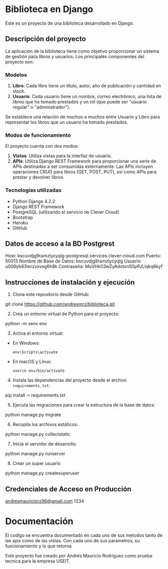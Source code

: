 # Biblioteca en Django

Este es un proyecto de una biblioteca desarrollado en Django.

## Descripción del proyecto

La aplicación de la biblioteca tiene como objetivo proporcionar un sistema de gestión para libros y usuarios. Los principales componentes del proyecto son:

### Modelos

1. **Libro**: Cada libro tiene un título, autor, año de publicación y cantidad en stock.
2. **Usuario**: Cada usuario tiene un nombre, correo electrónico, una lista de libros que ha tomado prestados y un rol (que puede ser "usuario regular" o "administrador").

Se establece una relación de muchos a muchos entre Usuario y Libro para representar los libros que un usuario ha tomado prestados.

### Modos de funcionamiento

El proyecto cuenta con dos modos:

1. **Vistas**: Utiliza vistas para la interfaz de usuario.
2. **APIs**: Utiliza Django REST Framework para proporcionar una serie de APIs destinadas a ser consumidas externamente. Las APIs incluyen operaciones CRUD para libros (GET, POST, PUT), así como APIs para prestar y devolver libros.

### Tecnologías utilizadas

- Python Django 4.2.2
- Django REST Framework
- PostgreSQL (utilizando el servicio de Clever Cloud)
- Bootstrap
- Heroku
- GitHub

## Datos de acceso a la BD Postgrest

Host: bscuvdjg9ramzlycyqlg-postgresql.services.clever-cloud.com
Puerto: 50013
Nombre de Base de Datos: bscuvdjg9ramzlycyqlg
Usuario: u006yb63wrzvxvxg6h8k
Contraseña: MuVHk03wZyAdotxn50pPJLlqkq6kyf

## Instrucciones de instalación y ejecución

1. Clona este repositorio desde GitHub: 

git clone <https://github.com/andresmrz/biblioteca.git>

2. Crea un entorno virtual de Python para el proyecto:

python -m venv env

3. Activa el entorno virtual:

- En Windows:

  ```
  env\Scripts\activate
  ```

- En macOS y Linux:

  ```
  source env/bin/activate
  ```

4. Instala las dependencias del proyecto desde el archivo `requirements.txt`:

pip install -r requirements.txt

5. Ejecuta las migraciones para crear la estructura de la base de datos:

python manage.py migrate

6. Recopila los archivos estáticos:

python manage.py collectstatic

7. Inicia el servidor de desarrollo:

python manage.py runserver

8. Crear un super usuario

python manage.py createsuperuser

## Credenciales de Acceso en Producción

andresmauriciorz96@gmail.com
1234

# Documentación

El codigo se encuentra documentado en cada uno de sus metodos tanto de las apis como de las vistas. Con cada uno de sus parametros, su funcionamiento y lo que retorna

Este proyecto fue creado por Andrés Mauricio Rodríguez como prueba tecnica para la empresa USEIT.